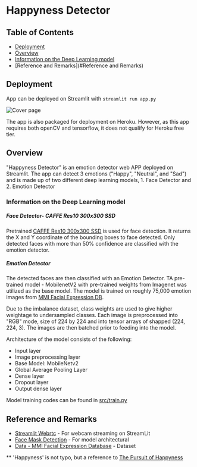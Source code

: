 # Happyness Detector

## Table of Contents

- [Deployment](#deployment)
- [Overview](#overview)
- [Information on the Deep Learning model](#Information-on-the-Deep-Learning-model)
- [Reference and Remarks](#Reference and Remarks)

## Deployment
App can be deployed on Streamlit with ```streamlit run app.py```

![Cover page](gif/gif-extra-large.gif?raw=true "App")

The app is also packaged for deployment on Heroku. 
However, as this app requires both openCV and tensorflow, it does not qualify for Heroku free tier. 

## Overview
"Happyness Detector" is an emotion detector web APP deployed on Streamlit. 
The app can detect 3 emotions ("Happy", "Neutral", and "Sad") and is made up of two different deep learning models, 1. Face Detector and 2. Emotion Detector

### Information on the Deep Learning model
##### Face Detector- CAFFE Res10 300x300 SSD
Pretrained [CAFFE Res10 300x300 SSD](https://github.com/opencv/opencv/tree/master/samples/dnn) is used for face detection. It returns the X and Y coordinate of the bounding boxes to face detected.
Only detected faces with more than 50% confidence are classified with the emotion detector. 

##### Emotion Detector 
The detected faces are then classified with an Emotion Detector. 
TA pre-trained model - MobilenetV2 with pre-trained weights from Imagenet was utilized as the base model. 
The model is trained on roughly 75,000 emotion images from [MMI Facial Expression DB](https://mmifacedb.eu/).

Due to the imbalance dataset, class weights are used to give higher weightage to undersampled classes. 
Each image is preprocessed into "RGB" mode, size of 224 by 224 and into tensor arrays of shapped (224, 224, 3). 
The images are then batched prior to feeding into the model. 

Architecture of the model consists of the following:

- Input layer 
- Image preprocessing layer
- Base Model: MobileNetv2
- Global Average Pooling Layer
- Dense layer 
- Dropout layer
- Output dense layer

Model training codes can be found in [src/train.py](src/train.py)

## Reference and Remarks
- [Streamlit Webrtc](https://github.com/whitphx/streamlit-webrtc) - For webcam streaming on StreamLit
- [Face Mask Detection](https://github.com/chandrikadeb7/Face-Mask-Detection) - For model architectural 
- [Data - MMI Facial Expression Database](https://mmifacedb.eu/) - Dataset

** 'Happyness' is not typo, but a reference to [The Pursuit of Happyness](https://en.wikipedia.org/wiki/The_Pursuit_of_Happyness)

